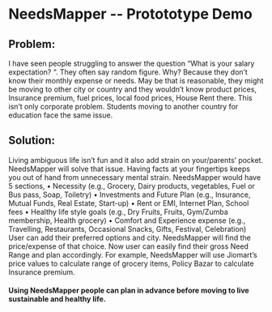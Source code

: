 # NeedsMapper -- Protototype Demo

## Problem: 
I have seen people struggling to answer the question “What is your salary expectation? “. They often say random figure. Why? Because they don’t know their monthly expense or needs. May be that is reasonable, they might be moving to other city or country and they wouldn’t know product prices, Insurance premium, fuel prices, local food prices, House Rent there.
This isn’t only corporate problem. Students moving to another country for education face the same issue.

## Solution: 
Living ambiguous life isn’t fun and it also add strain on your/parents’ pocket. NeedsMapper will solve that issue. Having facts at your fingertips keeps you out of hand from unnecessary mental strain.
NeedsMapper would have 5 sections,
•	Necessity (e.g., Grocery, Dairy products, vegetables, Fuel or Bus pass, Soap, Toiletry)
•	Investments and Future Plan (e.g., Insurance, Mutual Funds, Real Estate, Start-up)
•	Rent or EMI, Internet Plan, School fees
•	Healthy life style goals (e.g., Dry Fruits, Fruits, Gym/Zumba membership, Health grocery)
•	Comfort and Experience expense (e.g., Travelling, Restaurants, Occasional Snacks, Gifts, Festival, Celebration)
User can add their preferred options and city. NeedsMapper will find the price/expense of that choice. Now user can easily find their gross Need Range and plan accordingly. For example, NeedsMapper will use Jiomart’s price values to calculate range of grocery items, Policy Bazar to calculate Insurance premium.

#### Using NeedsMapper people can plan in advance before moving to live sustainable and healthy life.

